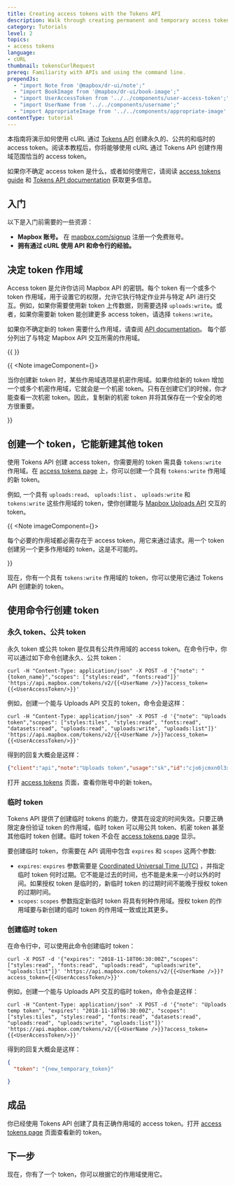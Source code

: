 ```yaml
---
title: Creating access tokens with the Tokens API
description: Walk through creating permanent and temporary access tokens using the Tokens API.
category: Tutorials
level: 2
topics:
- access tokens
language:
- cURL
thumbnail: tokensCurlRequest
prereq: Familiarity with APIs and using the command line.
prependJs:
  - "import Note from '@mapbox/dr-ui/note';"
  - "import BookImage from '@mapbox/dr-ui/book-image';"
  - "import UserAccessToken from '../../components/user-access-token';"
  - "import UserName from '../../components/username';"
  - "import AppropriateImage from '../../components/appropriate-image';"
contentType: tutorial
---
```


本指南将演示如何使用 cURL 通过 [Tokens API](https://docs.mapbox.com/api/accounts/#tokens) 创建永久的、公共的和临时的 access token。阅读本教程后，你将能够使用 cURL 通过 Tokens API 创建作用域范围恰当的 access token。

如果你不确定 access token 是什么，或者如何使用它，请阅读 [access tokens guide](/help/how-mapbox-works/access-tokens/) 和 [Tokens API documentation](https://docs.mapbox.com/api/accounts/#tokens) 获取更多信息。

## 入门

以下是入门前需要的一些资源：

- **Mapbox 账号。** 在 [mapbox.com/signup](https://www.mapbox.com/signup/) 注册一个免费账号。
- **拥有通过 cURL 使用 API 和命令行的经验。**

## 决定 token 作用域

Access token 是允许你访问 Mapbox API 的密钥。每个 token 有一个或多个 token 作用域，用于设置它的权限，允许它执行特定作业并与特定 API 进行交互。例如，如果你需要使用新 token 上传数据，则需要选择 `uploads:write`。或者，如果你需要新 token 能创建更多 access token，请选择 `tokens:write`。

如果你不确定新的 token 需要什么作用域，请查阅 [API documentation](https://docs.mapbox.com/api/)。 每个部分列出了与特定 Mapbox API 交互所需的作用域。

{{
<AppropriateImage imageId="tokenScopes" />
}}

{{
<Note imageComponent={<BookImage />}>
  <p>当你创建新 token 时，某些作用域选项是机密作用域。如果你给新的 token 增加一个或多个机密作用域，它就会是一个机密 token。只有在创建它们的时候，你才能查看一次机密 token。因此，复制新的机密 token 并将其保存在一个安全的地方很重要。</p>
</Note>
}}

## 创建一个 token，它能新建其他 token

使用 Tokens API 创建 access token，你需要用的 token 需具备 `tokens:write` 作用域。在 [access tokens page](https://www.mapbox.com/account/access-tokens) 上，你可以创建一个具有 `tokens:write` 作用域的新 token。

例如, 一个具有 `uploads:read`、 `uploads:list` 、 `uploads:write` 和 `tokens:write` 这些作用域的 token，使你创建能与 [Mapbox Uploads API](https://docs.mapbox.com/api/maps/#uploads) 交互的 token。

{{
<Note imageComponent={<BookImage />}>
  <p>每个必要的作用域都必需存在于 access token，用它来通过请求。用一个 token 创建另一个更多作用域的 token，这是不可能的。</p>
</Note>
}}

现在，你有一个具有 `tokens:write` 作用域的 token，你可以使用它通过 Tokens API 创建新的 token。

## 使用命令行创建 token

### 永久 token、公共 token

永久 token 或公共 token 是仅具有公共作用域的 access token。在命令行中，你可以通过如下命令创建永久、公共 token：

```curl
curl -H "Content-Type: application/json" -X POST -d '{"note": "{token_name}","scopes": ["styles:read", "fonts:read"]}' 'https://api.mapbox.com/tokens/v2/{{<UserName />}}?access_token={{<UserAccessToken/>}}'
```

例如，创建一个能与 Uploads API 交互的 token，命令会是这样：

```curl
curl -H "Content-Type: application/json" -X POST -d '{"note": "Uploads token","scopes": ["styles:tiles", "styles:read", "fonts:read", "datasets:read", "uploads:read", "uploads:write", "uploads:list"]}' 'https://api.mapbox.com/tokens/v2/{{<UserName />}}?access_token={{<UserAccessToken/>}}'
```

得到的回复大概会是这样：

```json
{"client":"api","note":"Uploads token","usage":"sk","id":"cjo6jcmxn0l3x3vqmdr4epqk8","default":false,"scopes":["styles:tiles","styles:read","fonts:read","datasets:read","uploads:read","uploads:write","uploads:list"],"created":"2018-11-07T02:19:53.538Z","modified":"2018-11-07T02:19:53.538Z","token":"{new_access_token}"}
```

打开 [access tokens](https://www.mapbox.com/account/access-tokens) 页面，查看你账号中的新 token。

### 临时 token

Tokens API 提供了创建临时 tokens 的能力，使其在设定的时间失效。只要正确限定身份验证 token 的作用域，临时 token 可以用公共 token、机密 token 甚至其他临时 token 创建。临时 token 不会在 [access tokens page](https://www.mapbox.com/account/access-tokens) 显示。

要创建临时 token，你需要在 API 调用中包含 `expires` 和 `scopes` 这两个参数:

- `expires`: `expires` 参数需要是 [Coordinated Universal Time (UTC)](https://www.timeanddate.com/worldclock/timezone/utc) ，并指定临时 token 何时过期。它不能是过去的时间，也不能是未来一小时以外的时间。如果授权 token 是临时的，新临时 token 的过期时间不能晚于授权 token 的过期时间。
- `scopes`: `scopes` 参数指定新临时 token 将具有何种作用域。授权 token 的作用域要与新创建的临时 token 的作用域一致或比其更多。

### 创建临时 token

在命令行中，可以使用此命令创建临时 token：


```curl
curl -X POST -d '{"expires": "2018-11-18T06:30:00Z","scopes": ["styles:read", "fonts:read", "uploads:read", "uploads:write", "uploads:list"]}' 'https://api.mapbox.com/tokens/v2/{{<UserName />}}?access_token={{<UserAccessToken/>}}'
```

例如，创建一个能与 Uploads API 交互的临时 token，命令会是这样：

```curl
curl -H "Content-Type: application/json" -X POST -d '{"note": "Uploads temp token", "expires": "2018-11-18T06:30:00Z", "scopes": ["styles:tiles", "styles:read", "fonts:read", "datasets:read", "uploads:read", "uploads:write", "uploads:list"]}' 'https://api.mapbox.com/tokens/v2/{{<UserName />}}?access_token={{<UserAccessToken/>}}'
```

得到的回复大概会是这样：

```json
{
  "token": "{new_temporary_token}"

}
```

## 成品

你已经使用 Tokens API 创建了具有正确作用域的 access token。打开 [access tokens page](https://www.mapbox.com/account/access-tokens) 页面查看新的 token。

## 下一步

现在，你有了一个 token，你可以根据它的作用域使用它。
